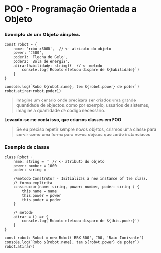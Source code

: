 # POO - Programação Orientada a Objeto

### Exemplo de um Objeto simples:

```
const robot = {
    name: 'robo-x3000',  // <- atributo do objeto
    power: '7500',
    poder1: 'Flecha de Gelo',
    poder2: 'Bola de energia',
    atirar(habilidade: string){  // <- metodo
        console.log(`Roboto efetuou disparo de ${habilidade}`)
    }
}

console.log(`Robo ${robot.name}, tem ${robot.power} de poder`)
robot.atirar(robot.poder1)
```
> Imagine um cenario onde precisara ser criados uma grande quantidade de objectos, como por exemplo, usuarios de sistemas, imagine a quantidade de codigo necessário.

**Levando-se me conta isso, que criamos classes em POO**

> Se eu preciso repetir sempre novos objetos, criamos uma classe para servir como uma forma para novos objetos que serão instanciados 

### Exemplo de classe

```
class Robot {
    name: string = '' // <- atributo do objeto
    power: number = 1000
    poder: string = ''

    //metodo Construtor - Initializes a new instance of the class.
    // forma explicita
    constructor(name: string, power: number, poder: string ) {
        this.name = name
        this.power = power
        this.poder = poder
    }

    // metodo
    atirar = () => {
        console.log(`Roboto efetuou disparo de ${this.poder}`)
    }
}

const robot: Robot = new Robot('RBX-500', 700, 'Raio Ionizante')
console.log(`Robo ${robot.name}, tem ${robot.power} de poder`)
robot.atirar()

```